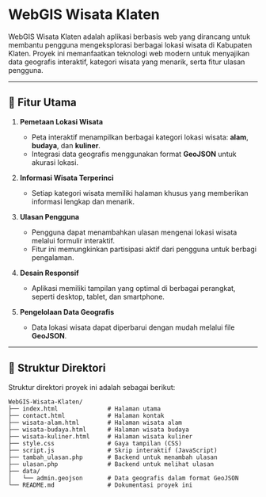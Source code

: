 # WebGIS Wisata Klaten

WebGIS Wisata Klaten adalah aplikasi berbasis web yang dirancang untuk membantu pengguna mengeksplorasi berbagai lokasi wisata di Kabupaten Klaten. Proyek ini memanfaatkan teknologi web modern untuk menyajikan data geografis interaktif, kategori wisata yang menarik, serta fitur ulasan pengguna.

---

## 🎯 **Fitur Utama**

1. **Pemetaan Lokasi Wisata**
   - Peta interaktif menampilkan berbagai kategori lokasi wisata: **alam**, **budaya**, dan **kuliner**.
   - Integrasi data geografis menggunakan format **GeoJSON** untuk akurasi lokasi.

2. **Informasi Wisata Terperinci**
   - Setiap kategori wisata memiliki halaman khusus yang memberikan informasi lengkap dan menarik.

3. **Ulasan Pengguna**
   - Pengguna dapat menambahkan ulasan mengenai lokasi wisata melalui formulir interaktif.
   - Fitur ini memungkinkan partisipasi aktif dari pengguna untuk berbagi pengalaman.

4. **Desain Responsif**
   - Aplikasi memiliki tampilan yang optimal di berbagai perangkat, seperti desktop, tablet, dan smartphone.

5. **Pengelolaan Data Geografis**
   - Data lokasi wisata dapat diperbarui dengan mudah melalui file **GeoJSON**.

---

## 📂 **Struktur Direktori**

Struktur direktori proyek ini adalah sebagai berikut:

```plaintext
WebGIS-Wisata-Klaten/
├── index.html              # Halaman utama
├── contact.html            # Halaman kontak
├── wisata-alam.html        # Halaman wisata alam
├── wisata-budaya.html      # Halaman wisata budaya
├── wisata-kuliner.html     # Halaman wisata kuliner
├── style.css               # Gaya tampilan (CSS)
├── script.js               # Skrip interaktif (JavaScript)
├── tambah_ulasan.php       # Backend untuk menambah ulasan
├── ulasan.php              # Backend untuk melihat ulasan
├── data/
│   └── admin.geojson       # Data geografis dalam format GeoJSON
└── README.md               # Dokumentasi proyek ini
